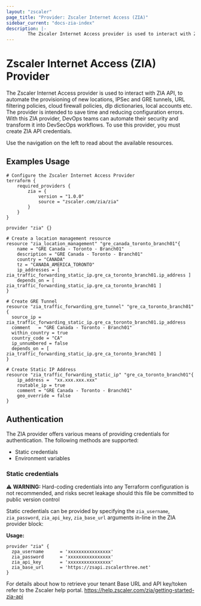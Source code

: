 ```yaml
---
layout: "zscaler"
page_title: "Provider: Zscaler Internet Access (ZIA)"
sidebar_current: "docs-zia-index"
description: |- 
        The Zscaler Internet Access provider is used to interact with ZIA API, to automate the provisioning of new locations, IPSec and GRE tunnels, URL filtering policies, cloud firewall policies, dlp dictionaries, local accounts etc. The provider is intended to save time and reducing configuration errors. With this ZIA provider, DevOps teams can automate their security and transform it into DevSecOps workflows. To use this  provider, you must create ZIA API credentials.
---
```


# Zscaler Internet Access (ZIA) Provider

The Zscaler Internet Access provider is used to interact with ZIA API, to automate the provisioning of new locations, IPSec and GRE tunnels, URL filtering policies, cloud firewall policies, dlp dictionaries, local accounts etc. The provider is intended to save time and reducing configuration errors. With this ZIA provider, DevOps teams can automate their security and transform it into DevSecOps workflows. To use this  provider, you must create ZIA API credentials.

Use the navigation on the left to read about the available resources.

## Examples Usage

```hcl
# Configure the Zscaler Internet Access Provider
terraform {
    required_providers {
        zia = {
            version = "1.0.0"
            source = "zscaler.com/zia/zia"
        }
    }
}

provider "zia" {}
```

```hcl
# Create a location management resource
resource "zia_location_management" "gre_canada_toronto_branch01"{
    name = "GRE Canada - Toronto - Branch01"
    description = "GRE Canada - Toronto - Branch01"
    country = "CANADA"
    tz = "CANADA_AMERICA_TORONTO"
    ip_addresses = [ zia_traffic_forwarding_static_ip.gre_ca_toronto_branch01.ip_address ]
    depends_on = [ zia_traffic_forwarding_static_ip.gre_ca_toronto_branch01 ]
}
```

```hcl
# Create GRE Tunnel
resource "zia_traffic_forwarding_gre_tunnel" "gre_ca_toronto_branch01" {
  source_ip = zia_traffic_forwarding_static_ip.gre_ca_toronto_branch01.ip_address
  comment   = "GRE Canada - Toronto - Branch01"
  within_country = true
  country_code = "CA"
  ip_unnumbered = false
  depends_on = [ zia_traffic_forwarding_static_ip.gre_ca_toronto_branch01 ]
}
```

```hcl
# Create Static IP Address
resource "zia_traffic_forwarding_static_ip" "gre_ca_toronto_branch01"{
    ip_address =  "xx.xxx.xxx.xxx"
    routable_ip = true
    comment = "GRE Canada - Toronto - Branch01"
    geo_override = false
}
```

## Authentication

The ZIA provider offers various means of providing credentials for authentication. The following methods are supported:

* Static credentials
* Environment variables

### Static credentials

⚠️ **WARNING:** Hard-coding credentials into any Terraform configuration is not recommended, and risks secret leakage should this file be committed to public version control

Static credentials can be provided by specifying the `zia_username`, `zia_password`, `zia_api_key`, `zia_base_url` arguments in-line in the ZIA provider block:

**Usage:**

```hcl
provider "zia" {
  zpa_username      = 'xxxxxxxxxxxxxxxx'
  zia_password      = 'xxxxxxxxxxxxxxxx'
  zia_api_key       = 'xxxxxxxxxxxxxxxx'
  zia_base_url      = 'https://zsapi.zscalerthree.net'
}
```

For details about how to retrieve your tenant Base URL and API key/token refer to the Zscaler help portal. <https://help.zscaler.com/zia/getting-started-zia-api>
